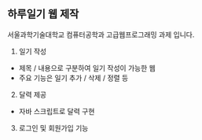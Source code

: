 ## 하루일기 웹 제작
서울과학기술대학교 컴퓨터공학과 고급웹프로그래밍 과제 입니다.


1. 일기 작성
- 제목 / 내용으로 구분하여 일기 작성이 가능한 웹
- 주요 기능은 일기 추가 / 삭제 / 정렬 등

2. 달력 제공
- 자바 스크립트로 달력 구현

3. 로그인 및 회원가입 기능
